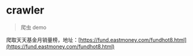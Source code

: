 # crawler

> 爬虫 demo

爬取天天基金月销量榜，地址：[https://fund.eastmoney.com/fundhot8.html](https://fund.eastmoney.com/fundhot8.html)
